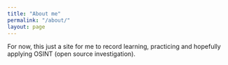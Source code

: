 ```yaml
---
title: "About me"
permalink: "/about/"
layout: page
---
```

For now, this just a site for me to record learning, practicing and hopefully applying OSINT (open source investigation). 
